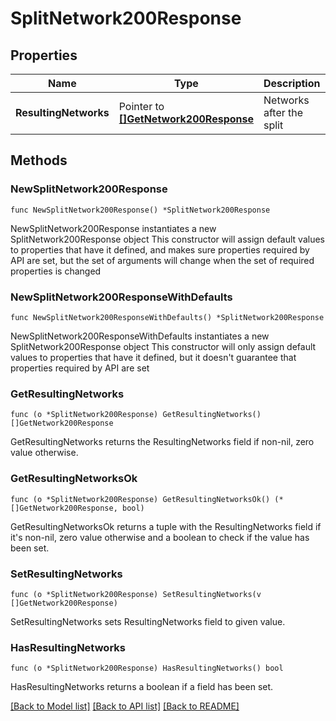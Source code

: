 # SplitNetwork200Response

## Properties

Name | Type | Description | Notes
------------ | ------------- | ------------- | -------------
**ResultingNetworks** | Pointer to [**[]GetNetwork200Response**](GetNetwork200Response.md) | Networks after the split | [optional] 

## Methods

### NewSplitNetwork200Response

`func NewSplitNetwork200Response() *SplitNetwork200Response`

NewSplitNetwork200Response instantiates a new SplitNetwork200Response object
This constructor will assign default values to properties that have it defined,
and makes sure properties required by API are set, but the set of arguments
will change when the set of required properties is changed

### NewSplitNetwork200ResponseWithDefaults

`func NewSplitNetwork200ResponseWithDefaults() *SplitNetwork200Response`

NewSplitNetwork200ResponseWithDefaults instantiates a new SplitNetwork200Response object
This constructor will only assign default values to properties that have it defined,
but it doesn't guarantee that properties required by API are set

### GetResultingNetworks

`func (o *SplitNetwork200Response) GetResultingNetworks() []GetNetwork200Response`

GetResultingNetworks returns the ResultingNetworks field if non-nil, zero value otherwise.

### GetResultingNetworksOk

`func (o *SplitNetwork200Response) GetResultingNetworksOk() (*[]GetNetwork200Response, bool)`

GetResultingNetworksOk returns a tuple with the ResultingNetworks field if it's non-nil, zero value otherwise
and a boolean to check if the value has been set.

### SetResultingNetworks

`func (o *SplitNetwork200Response) SetResultingNetworks(v []GetNetwork200Response)`

SetResultingNetworks sets ResultingNetworks field to given value.

### HasResultingNetworks

`func (o *SplitNetwork200Response) HasResultingNetworks() bool`

HasResultingNetworks returns a boolean if a field has been set.


[[Back to Model list]](../README.md#documentation-for-models) [[Back to API list]](../README.md#documentation-for-api-endpoints) [[Back to README]](../README.md)


